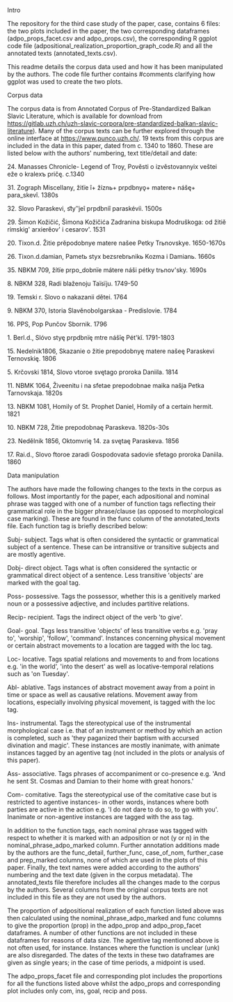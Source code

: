 Intro

The repository for the third case study of the paper, case, contains 6
files: the two plots included in the paper, the two corresponding
dataframes (adpo_props_facet.csv and adpo_props.csv), the corresponding
R ggplot code file (adpositional_realization_proportion_graph_code.R)
and all the annotated texts (annotated_texts.csv).

This readme details the corpus data used and how it has been manipulated
by the authors. The code file further contains #comments clarifying how
ggplot was used to create the two plots.

Corpus data

The corpus data is from Annotated Corpus of Pre-Standardized Balkan
Slavic Literature, which is available for download from
https://gitlab.uzh.ch/uzh-slavic-corpora/pre-standardized-balkan-slavic-literature).
Many of the corpus texts can be further explored through the online
interface at https://www.punco.uzh.ch/. 19 texts from this corpus are
included in the data in this paper, dated from c. 1340 to 1860. These
are listed below with the authors' numbering, text title/detail and
date:

24\. Manasses Chronicle- Legend of Troy, Pověsti o izvěstovannyix veštei
eže o kralexъ pričę. c.1340

31\. Zograph Miscellany, žitïe î+ žíznь+ prpdbnyǫ+ matere+ nášę+
para_skevî. 1380s

32\. Slovo Paraskevi, st҃yʺjeî prpdbniî paraskéviì. 1500s

29\. Šimon Kožičić, Šimona Kožičića Zadranina biskupa Modruškoga: od
žitiě rimskig\' arxierěov\' i cesarov\'. 1531

20\. Tixon.d. Žitie prěpodobnye matere našee Petky Trьnovskye.
1650-1670s

26\. Tixon.d.damian, Pametь styx bezsrebrьnikь Kozma i Damianь. 1660s

35\. NBKM 709, žítïe prpo_dobnïe mátere náši pétky trьnov\'sky. 1690s

8\. NBKM 328, Radi blaženoju Taïsïju. 1749-50

19\. Temski r. Slovo o nakazanii dětei. 1764

9\. NBKM 370, Istoria Slavěnobolgarskaa - Predislovie. 1784

16\. PPS, Pop Punčov Sbornik. 1796

1\. Berl.d., Slóvo styę prpdbnïę mtre nášīę Pét\'kĭ. 1791-1803

15\. Nedelnik1806, Skazanie o žitie prepodobnyę matere našeę Paraskevi
Ternovskię. 1806

5\. Krčovski 1814, Slovo vtoroe svętago proroka Daniila. 1814

11\. NBMK 1064, Živeenitu i na sfetae prepodobnae maika našja Petka
Tarnovskaja. 1820s

13\. NBKM 1081, Homily of St. Prophet Daniel, Homily of a certain
hermit. 1821

10\. NBKM 728, Žitie prepodobnaę Paraskeva. 1820s-30s

23\. Nedělnik 1856, Oktomvrię 14. za svętaę Paraskeva. 1856

17\. Rai.d., Slovo ftoroe zaradi Gospodovata sadovie sfetago proroka
Daniila. 1860

Data manipulation

The authors have made the following changes to the texts in the corpus
as follows. Most importantly for the paper, each adpositional and
nominal phrase was tagged with one of a number of function tags
reflecting their grammatical role in the bigger phrase/clause (as
opposed to morphological case marking). These are found in the func
column of the annotated_texts file. Each function tag is briefly
described below:

Subj- subject. Tags what is often considered the syntactic or
grammatical subject of a sentence. These can be intransitive or
transitive subjects and are mostly agentive.

Dobj- direct object. Tags what is often considered the syntactic or
grammatical direct object of a sentence. Less transitive 'objects' are
marked with the goal tag.

Poss- possessive. Tags the possessor, whether this is a genitively
marked noun or a possessive adjective, and includes partitive relations.

Recip- recipient. Tags the indirect object of the verb 'to give'.

Goal- goal. Tags less transitive 'objects' of less transitive verbs e.g.
'pray to', 'worship', 'follow', 'command'. Instances concerning physical
movement or certain abstract movements to a location are tagged with the
loc tag.

Loc- locative. Tags spatial relations and movements to and from
locations e.g. 'in the world', 'into the desert' as well as
locative-temporal relations such as 'on Tuesday'.

Abl- ablative. Tags instances of abstract movement away from a point in
time or space as well as causative relations. Movement away from
locations, especially involving physical movement, is tagged with the
loc tag.

Ins- instrumental. Tags the stereotypical use of the instrumental
morphological case i.e. that of an instrument or method by which an
action is completed, such as 'they paganized their baptism with accursed
divination and magic'. These instances are mostly inanimate, with
animate instances tagged by an agentive tag (not included in the plots
or analysis of this paper).

Ass- associative. Tags phrases of accompaniment or co-presence e.g. 'And
he sent St. Cosmas and Damian to their home with great honors.'

Com- comitative. Tags the stereotypical use of the comitative case but
is restricted to agentive instances- in other words, instances where
both parties are active in the action e.g. 'I do not dare to do so, to
go with you'. Inanimate or non-agentive instances are tagged with the
ass tag.

In addition to the function tags, each nominal phrase was tagged with
respect to whether it is marked with an adposition or not (y or n) in
the nominal_phrase_adpo_marked column. Further annotation additions made
by the authors are the func_detail, further_func, case_of_nom,
further_case and prep_marked columns, none of which are used in the
plots of this paper. Finally, the text names were added according to the
authors' numbering and the text date (given in the corpus metadata). The
annotated_texts file therefore includes all the changes made to the
corpus by the authors. Several columns from the original corpus texts
are not included in this file as they are not used by the authors.

The proportion of adpositional realization of each function listed above
was then calculated using the nominal_phrase_adpo_marked and func
columns to give the proportion (prop) in the adpo_prop and
adpo_prop_facet dataframes. A number of other functions are not included
in these dataframes for reasons of data size. The agentive tag mentioned
above is not often used, for instance. Instances where the function is
unclear (unk) are also disregarded. The dates of the texts in these two
dataframes are given as single years; in the case of time periods, a
midpoint is used.

The adpo_props_facet file and corresponding plot includes the
proportions for all the functions listed above whilst the adpo_props and
corresponding plot includes only com, ins, goal, recip and poss.
